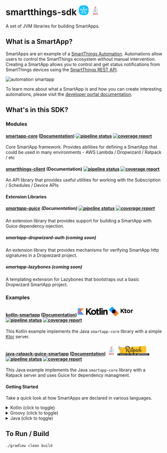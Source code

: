 # smartthings-sdk ![SmartThings](/docs/smartthings-logo.png) ![Java](/docs/java-logo.png)

A set of JVM libraries for building SmartApps.

## What is a SmartApp?
SmartApps are an example of a [SmartThings Automation](https://smartthings.developer.samsung.com/develop/getting-started/automation.html). Automations allow users to control the SmartThings ecosystem without manual intervention. Creating a SmartApp allows you to control and get status notifications from SmartThings devices using the [SmartThings REST API](https://smartthings.developer.samsung.com/develop/api-ref/st-api.html).

![automation smartapp](https://smartthings.developer.samsung.com/develop/getting-started/img/automation_smartapp.png)

To learn more about what a SmartApp is and how you can create interesting automations, please visit the [developer portal documentation](https://smartthings.developer.samsung.com/develop/guides/smartapps/basics.html).


## What's in this SDK?
### Modules
#### [smartapp-core](/smartapp-core) ([Documentation](/smartapp-core/README.md)) [![pipeline status](/../badges/master/pipeline.svg?job=master_build_core)](/../pipelines) [![coverage report](/../badges/master/coverage.svg?job=master_build_core)](/../commits/master)
Core SmartApp framework. Provides abilities for defining a SmartApp that could be used in many environments - AWS Lambda / Dropwizard / Ratpack / etc

#### [smartthings-client](/smartthings-client) (Documentation) [![pipeline status](/../badges/master/pipeline.svg?job=master_build_client)](/../pipelines) [![coverage report](/../badges/master/coverage.svg?job=master_build_client)](/../commits/master)
An API library that provides useful utilities for working with the Subscription / Schedules / Device APIs

#### Extension Libraries

##### [smartapp-guice](/smartapp-guice) (Documentation) [![pipeline status](/../badges/master/pipeline.svg?job=master_build_guice)](/../pipelines) [![coverage report](/../badges/master/coverage.svg?job=master_build_guice)](/../commits/master)
An extension library that provides support for building a SmartApp with Guice dependency injection.

##### smartapp-dropwizard-auth (coming soon)
An extension library that provides mechanisms for verifying SmartApp http signatures in a Dropwizard project.

##### smartapp-lazybones (coming soon)
A templating extension for Lazybones that bootstraps out a basic Dropwizard SmartApp project.

### Examples

#### [kotlin-smartapp](examples/kotlin-smartapp) ([Documentation](examples/kotlin-smartapp/README.md)) ![kotlin-logo](docs/kotlin-logo.png) ![ktor-logo](docs/ktor-logo.png) [![pipeline status](/../badges/master/pipeline.svg?job=master_build_examples_kotlin)](/../pipelines) [![coverage report](/../badges/master/coverage.svg?job=master_build_examples_kotlin)](/../commits/master)
This Kotlin example implements the Java `smartapp-core` library with a simple [Ktor](https://ktor.io/) server.

#### [java-ratpack-guice-smartapp](examples/java-ratpack-guice-smartapp) ([Documentation](examples/java-ratpack-guice-smartapp/README.md)) ![java-logo](docs/java-logo.png) ![ratpack-logo](docs/ratpack-logo.png) [![pipeline status](/../badges/master/pipeline.svg?job=master_build_examples_java_ratpack_guice)](/../pipelines) [![coverage report](/../badges/master/coverage.svg?job=master_build_examples_java_ratpack_guice)](/../commits/master)
This Java example implements the Java `smartapp-core` library with a Ratpack server and uses Guice for dependency managment.

#### Getting Started

Take a quick look at how SmartApps are declared in various languages.

<details>
<summary>Kotlin (click to toggle)</summary>

```kotlin
package app

val smartApp: SmartApp = SmartApp.of { spec ->
    spec
        .configuration(Configuration())
        .install {
            Response.ok(InstallResponseData())
        }
        .update {
            Response.ok(UpdateResponseData())
        }
        .event {
            Response.ok(EventResponseData())
        }
        .uninstall {
            Response.ok(UninstallResponseData())
        }
}

fun Application.main() {
    install(Routing) {
        post("/smartapp") {
            call.respond(smartApp.execute(call.receive()))
        }
    }
}

```

</details>

<details>
<summary>Groovy (click to toggle)</summary>

```groovy
    SmartApp smartApp = SmartApp.of { spec ->
        spec
            .install({ req ->
                // create subscriptions
                Response.ok()
            })
            .update({ req ->
                // delete subscriptions
                // create subscriptions
                Response.ok()
            })
            .configuration({ req ->
                ConfigurationResponseData data = ...// build config
                Response.ok(data)
            })
            .event(EventHandler.of { eventSpec ->
                eventSpec
                    .onSubscription("switch", { event ->
                       // do something
                    })
                    .onSchedule("nightly", { event ->
                       // do something
                    })
                    .onEvent(
                        { event ->
                            // test event
                            true
                        },
                        { event ->
                            // do something
                        }
                    )
            })
    }
```

</details>

<details>
<summary>Java (click to toggle)</summary>

```java
    private final SmartApp smartApp = SmartApp.of(spec ->
        spec
            .install(request -> {
                return Response.ok();
            })
            .update(request -> {
                return Response.ok(UpdateResponseData.newInstance());
            })
            .configuration(request -> {
                return Response.ok(ConfigurationReponseData.newInstance());
            })
            .event(request -> {
                EventData eventData = request.getEventData();
                EventHandler.of(eventSpec ->
                        eventSpec
                                .onEvent(event -> {
                                    // when this predicate is true...
                                    return true;
                                }, event -> {
                                    // ...do something with event
                                })
                                .onSchedule("nightly", event -> {
                                    // do something
                                })
                                .onSubscription("switch", event -> {
                                    // do something
                                })
                );
                return Response.ok(EventResponseData.newInstance());
            })
        );
```

</details>

## To Run / Build
```
./gradlew clean build
```
